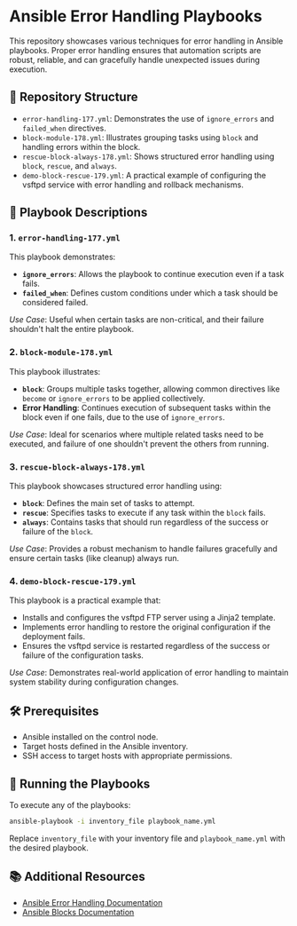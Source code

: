 # Ansible Error Handling Playbooks

This repository showcases various techniques for error handling in Ansible playbooks. Proper error handling ensures that automation scripts are robust, reliable, and can gracefully handle unexpected issues during execution.

## 📁 Repository Structure

* `error-handling-177.yml`: Demonstrates the use of `ignore_errors` and `failed_when` directives.
* `block-module-178.yml`: Illustrates grouping tasks using `block` and handling errors within the block.
* `rescue-block-always-178.yml`: Shows structured error handling using `block`, `rescue`, and `always`.
* `demo-block-rescue-179.yml`: A practical example of configuring the vsftpd service with error handling and rollback mechanisms.

## 📘 Playbook Descriptions

### 1. `error-handling-177.yml`

This playbook demonstrates:

* **`ignore_errors`**: Allows the playbook to continue execution even if a task fails.
* **`failed_when`**: Defines custom conditions under which a task should be considered failed.

*Use Case*: Useful when certain tasks are non-critical, and their failure shouldn't halt the entire playbook.

### 2. `block-module-178.yml`

This playbook illustrates:

* **`block`**: Groups multiple tasks together, allowing common directives like `become` or `ignore_errors` to be applied collectively.
* **Error Handling**: Continues execution of subsequent tasks within the block even if one fails, due to the use of `ignore_errors`.

*Use Case*: Ideal for scenarios where multiple related tasks need to be executed, and failure of one shouldn't prevent the others from running.

### 3. `rescue-block-always-178.yml`

This playbook showcases structured error handling using:

* **`block`**: Defines the main set of tasks to attempt.
* **`rescue`**: Specifies tasks to execute if any task within the `block` fails.
* **`always`**: Contains tasks that should run regardless of the success or failure of the `block`.

*Use Case*: Provides a robust mechanism to handle failures gracefully and ensure certain tasks (like cleanup) always run.

### 4. `demo-block-rescue-179.yml`

This playbook is a practical example that:

* Installs and configures the vsftpd FTP server using a Jinja2 template.
* Implements error handling to restore the original configuration if the deployment fails.
* Ensures the vsftpd service is restarted regardless of the success or failure of the configuration tasks.

*Use Case*: Demonstrates real-world application of error handling to maintain system stability during configuration changes.

## 🛠️ Prerequisites

* Ansible installed on the control node.
* Target hosts defined in the Ansible inventory.
* SSH access to target hosts with appropriate permissions.

## 🚀 Running the Playbooks

To execute any of the playbooks:

```bash
ansible-playbook -i inventory_file playbook_name.yml
```

Replace `inventory_file` with your inventory file and `playbook_name.yml` with the desired playbook.

## 📚 Additional Resources

* [Ansible Error Handling Documentation](https://docs.ansible.com/ansible/latest/playbook_guide/playbooks_error_handling.html)
* [Ansible Blocks Documentation](https://docs.ansible.com/ansible/latest/playbook_guide/playbooks_blocks.html)
